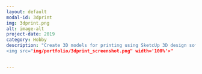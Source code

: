 ```yaml
---
layout: default
modal-id: 3dprint
img: 3dprint.png
alt: image-alt
project-date: 2019
category: Hobby
description: "Create 3D models for printing using SketcUp 3D design software. This specific model is for a smartlock which is using a DC worm motor which is attached on the key.
<img src="img/portfolio/3dprint_screenshot.png" width='100%'>"


---
```

